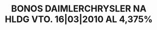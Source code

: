 ---
layout: asset
title: BONOS DAIMLERCHRYSLER NA HLDG VTO. 16|03|2010 AL 4,375%
isin: XS0291394152
---
